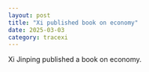 ```yaml
---
layout: post
title: "Xi published book on economy"
date: 2025-03-03
category: tracexi
---
```


Xi Jinping published a book on economy.
